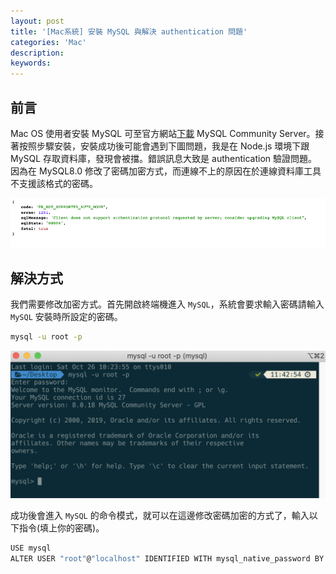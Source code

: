 ```yaml
---
layout: post
title: '[Mac系統] 安裝 MySQL 與解決 authentication 問題'
categories: 'Mac'
description:
keywords: 
---
```


## 前言
Mac OS 使用者安裝 MySQL 可至官方網站[下載](https://dev.mysql.com/downloads/mysql/) MySQL Community Server。接著按照步驟安裝，安裝成功後可能會遇到下圖問題，我是在 Node.js 環境下跟 MySQL 存取資料庫，發現會被擋。錯誤訊息大致是 authentication 驗證問題。因為在 MySQL8.0 修改了密碼加密方式，而連線不上的原因在於連線資料庫工具不支援該格式的密碼。

![](/images/posts/mac/2019/img1081026-1.png)

## 解決方式
我們需要修改加密方式。首先開啟終端機進入 `MySQL`，系統會要求輸入密碼請輸入 `MySQL` 安裝時所設定的密碼。

```bash
mysql -u root -p
```

![](/images/posts/mac/2019/img1081026-2.png)

成功後會進入 `MySQL` 的命令模式，就可以在這邊修改密碼加密的方式了，輸入以下指令(填上你的密碼)。

```bash
USE mysql 
ALTER USER "root"@"localhost" IDENTIFIED WITH mysql_native_password BY "你的密碼";
```